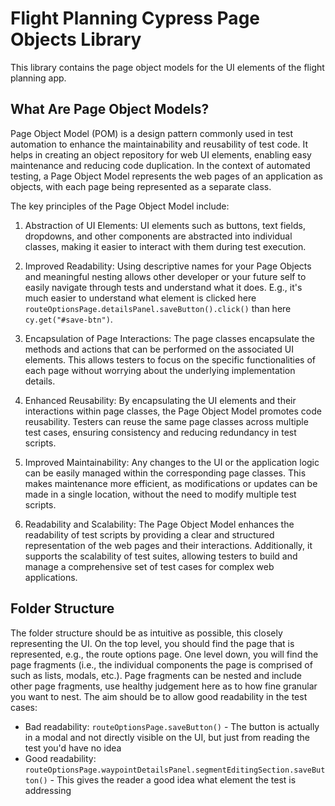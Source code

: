 # Flight Planning Cypress Page Objects Library
This library contains the page object models for the UI elements of the flight planning app.

## What Are Page Object Models?
Page Object Model (POM) is a design pattern commonly used in test automation to enhance the maintainability and reusability of test code.
It helps in creating an object repository for web UI elements, enabling easy maintenance and reducing code duplication.
In the context of automated testing, a Page Object Model represents the web pages of an application as objects, with each page being represented as a separate class.

The key principles of the Page Object Model include:

1. Abstraction of UI Elements: UI elements such as buttons, text fields, dropdowns, and other components are abstracted into individual classes, making it easier to interact with them during test execution.

1. Improved Readability: Using descriptive names for your Page Objects and meaningful nesting allows other developer or your future self to easily navigate through tests and understand what it does. E.g., it's much easier to understand what element is clicked here `routeOptionsPage.detailsPanel.saveButton().click()` than here `cy.get("#save-btn")`.

1. Encapsulation of Page Interactions: The page classes encapsulate the methods and actions that can be performed on the associated UI elements. This allows testers to focus on the specific functionalities of each page without worrying about the underlying implementation details.

1. Enhanced Reusability: By encapsulating the UI elements and their interactions within page classes, the Page Object Model promotes code reusability. Testers can reuse the same page classes across multiple test cases, ensuring consistency and reducing redundancy in test scripts.

1. Improved Maintainability: Any changes to the UI or the application logic can be easily managed within the corresponding page classes. This makes maintenance more efficient, as modifications or updates can be made in a single location, without the need to modify multiple test scripts.

1. Readability and Scalability: The Page Object Model enhances the readability of test scripts by providing a clear and structured representation of the web pages and their interactions. Additionally, it supports the scalability of test suites, allowing testers to build and manage a comprehensive set of test cases for complex web applications.

## Folder Structure
The folder structure should be as intuitive as possible, this closely representing the UI.
On the top level, you should find the page that is represented, e.g., the route options page.
One level down, you will find the page fragments (i.e., the individual components the page is comprised of such as lists, modals, etc.).
Page fragments can be nested and include other page fragments, use healthy judgement here as to how fine granular you want to nest.
The aim should be to allow good readability in the test cases:
- Bad readability: `routeOptionsPage.saveButton()` - The button is actually in a modal and not directly visible on the UI, but just from reading the test you'd have no idea
- Good readability: `routeOptionsPage.waypointDetailsPanel.segmentEditingSection.saveButton()` - This gives the reader a good idea what element the test is addressing
